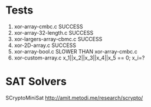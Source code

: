 # Tests

1) xor-array-cmbc.c SUCCESS
2) xor-array-32-length.c SUCCESS
3) xor-largers-array-cbmc.c SUCCESS
4) xor-2D-array.c SUCCESS
5) xor-array-bool.c SLOWER THAN xor-array-cmbc.c
6) xor-custom-array.c x_1||x_2||x_3||x_4||x_5 == 0; x_i=?
# SAT Solvers
SCryptoMiniSat http://amit.metodi.me/research/scrypto/
